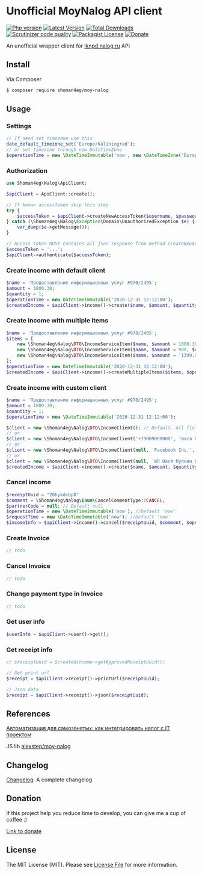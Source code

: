 # Unofficial MoyNalog API client

[![Php version](https://img.shields.io/packagist/php-v/shoman4eg/moy-nalog?style=flat-square)](composer.json)
[![Latest Version](https://img.shields.io/github/release/shoman4eg/moy-nalog.svg?style=flat-square)](https://github.com/shoman4eg/moy-nalog/releases)
[![Total Downloads](https://img.shields.io/packagist/dt/shoman4eg/moy-nalog.svg?style=flat-square)](https://packagist.org/packages/shoman4eg/moy-nalog)
[![Scrutinizer code quality](https://img.shields.io/scrutinizer/quality/g/shoman4eg/moy-nalog/master?style=flat-square)](https://scrutinizer-ci.com/g/shoman4eg/moy-nalog/?branch=master)
[![Packagist License](https://img.shields.io/packagist/l/shoman4eg/moy-nalog?style=flat-square)](LICENSE)
[![Donate](https://img.shields.io/badge/Donate-Tinkoff-yellow?style=flat-square)](https://www.tinkoff.ru/cf/7rZnC7N4bOO)

An unofficial wrapper client for [lknpd.nalog.ru](https://lknpd.nalog.ru/) API

## Install

Via Composer

```bash
$ composer require shoman4eg/moy-nalog
```

## Usage

### Settings
```php
// If need set timezone use this
date_default_timezone_set('Europe/Kaliningrad');
// or set timezone through new DateTimeZone
$operationTime = new \DateTimeImmutable('now', new \DateTimeZone('Europe/Kaliningrad'))
```
### Authorization
```php
use Shoman4eg\Nalog\ApiClient;

$apiClient = ApiClient::create();

// If known accessToken skip this step
try {
    $accessToken = $apiClient->createNewAccessToken($username, $password);
} catch (\Shoman4eg\Nalog\Exception\Domain\UnauthorizedException $e) {
    var_dump($e->getMessage());
}

// Access token MUST contains all json response from method createNewAccessToken()
$accessToken = '...';
$apiClient->authenticate($accessToken);
```

### Create income with default client
```php
$name = 'Предоставление информационных услуг #970/2495';
$amount = 1800.30;
$quantity = 1;
$operationTime = new DateTimeImmutable('2020-12-31 12:12:00');
$createdIncome = $apiClient->income()->create($name, $amount, $quantity, $operationTime);
```

### Create income with multiple items
```php
$name = 'Предоставление информационных услуг #970/2495';
$items = [
    new \Shoman4eg\Nalog\DTO\IncomeServiceItem($name, $amount = 1800.30, $quantity = 1),
    new \Shoman4eg\Nalog\DTO\IncomeServiceItem($name, $amount = 900, $quantity = 2),
    new \Shoman4eg\Nalog\DTO\IncomeServiceItem($name, $amount = '1399.99', $quantity = 3),
];
$operationTime = new DateTimeImmutable('2020-12-31 12:12:00');
$createdIncome = $apiClient->income()->createMultipleItems($items, $operationTime);
```

### Create income with custom client
```php
$name = 'Предоставление информационных услуг #970/2495';
$amount = 1800.30;
$quantity = 1;
$operationTime = new \DateTimeImmutable('2020-12-31 12:12:00');

$client = new \Shoman4eg\Nalog\DTO\IncomeClient(); // Default. All fields are empty IncomeType is FROM_INDIVIDUAL
// or
$client = new \Shoman4eg\Nalog\DTO\IncomeClient('+79009000000', 'Вася Пупкин', \Shoman4eg\Nalog\Enum\IncomeType::INDIVIDUAL, '390000000000');
// or
$client = new \Shoman4eg\Nalog\DTO\IncomeClient(null, 'Facebook Inc.', \Shoman4eg\Nalog\Enum\IncomeType::FOREIGN_AGENCY, '390000000000');
// or
$client = new \Shoman4eg\Nalog\DTO\IncomeClient(null, 'ИП Вася Пупкин Валерьевич', \Shoman4eg\Nalog\Enum\IncomeType::LEGAL_ENTITY, '7700000000');
$createdIncome = $apiClient->income()->create($name, $amount, $quantity, $operationTime, $client);
```

### Cancel income
```php
$receiptUuid = "20hykdxbp8"
$comment = \Shoman4eg\Nalog\Enum\CancelCommentType::CANCEL;
$partnerCode = null; // Default null
$operationTime = new \DateTimeImmutable('now'); //Default 'now'
$requestTime = new \DateTimeImmutable('now'); //Default 'now'
$incomeInfo = $apiClient->income()->cancel($receiptUuid, $comment, $operationTime, $requestTime, $partnerCode);
```

### Create Invoice
```php
// todo
```

### Cancel Invoice
```php
// todo
```

### Change payment type in Invoice
```php
// todo
```

### Get user info
```php
$userInfo = $apiClient->user()->get();
```

### Get receipt info
```php
// $receiptUuid = $createdincome->getApprovedReceiptUuid();

// Get print url
$receipt = $apiClient->receipt()->printUrl($receiptUuid);

// Json data
$receipt = $apiClient->receipt()->json($receiptUuid);
```

## References
[Автоматизация для самозанятых: как интегрировать налог с IT проектом](https://habr.com/ru/post/436656/)

JS lib [alexstep/moy-nalog](https://github.com/alexstep/moy-nalog)

## Changelog
[Changelog](CHANGELOG.md): A complete changelog

## Donation
If this project help you reduce time to develop, you can give me a cup of coffee :)

[Link to donate](https://www.tinkoff.ru/cf/7rZnC7N4bOO)

## License
The MIT License (MIT). Please see [License File](LICENSE) for more information.
